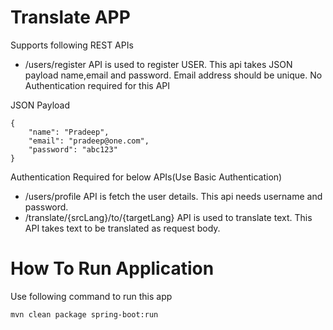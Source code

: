 # Translate APP
Supports following REST APIs 
- /users/register API is used to register USER. This api takes JSON payload name,email and password. Email address should be unique. No Authentication required for this API

JSON Payload
```
{
	"name": "Pradeep",
	"email": "pradeep@one.com",
	"password": "abc123"
}
```

Authentication Required for below APIs(Use Basic Authentication)
- /users/profile API is fetch the user details. This api needs username and password.    
- /translate/{srcLang}/to/{targetLang} API is used to translate text. This API takes text to be translated as request body.


# How To Run Application
Use following command to run this app
```
mvn clean package spring-boot:run
```
    
